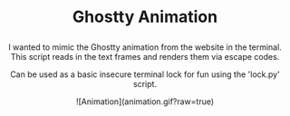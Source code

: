 <h1>
  <p align="center">
    <br>Ghostty Animation
  </p>
</h1>
<p align="center">
 I wanted to mimic the Ghostty animation from the website in the terminal.
 This script reads in the text frames and renders them via escape codes.
</p>
<p align="center">
  Can be used as a basic insecure terminal lock for fun using the 'lock.py' script.
</p>
<p align="center">
  ![Animation](animation.gif?raw=true)
</p>
